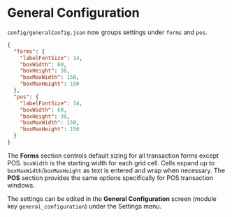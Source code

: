 # General Configuration

`config/generalConfig.json` now groups settings under `forms` and `pos`.

```json
{
  "forms": {
    "labelFontSize": 14,
    "boxWidth": 60,
    "boxHeight": 30,
    "boxMaxWidth": 150,
    "boxMaxHeight": 150
  },
  "pos": {
    "labelFontSize": 14,
    "boxWidth": 60,
    "boxHeight": 30,
    "boxMaxWidth": 150,
    "boxMaxHeight": 150
  }
}
```

The **Forms** section controls default sizing for all transaction forms except POS.
`boxWidth` is the starting width for each grid cell. Cells expand up to
`boxMaxWidth`/`boxMaxHeight` as text is entered and wrap when necessary. The
**POS** section provides the same options specifically for POS transaction
windows.

The settings can be edited in the **General Configuration** screen
(module key `general_configuration`) under the Settings menu.
